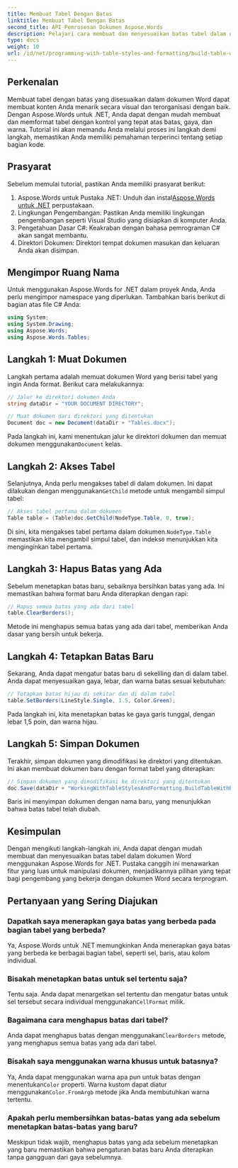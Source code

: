 ```yaml
---
title: Membuat Tabel Dengan Batas
linktitle: Membuat Tabel Dengan Batas
second_title: API Pemrosesan Dokumen Aspose.Words
description: Pelajari cara membuat dan menyesuaikan batas tabel dalam dokumen Word menggunakan Aspose.Words untuk .NET. Ikuti panduan langkah demi langkah kami untuk petunjuk terperinci.
type: docs
weight: 10
url: /id/net/programming-with-table-styles-and-formatting/build-table-with-borders/
---
```

## Perkenalan

Membuat tabel dengan batas yang disesuaikan dalam dokumen Word dapat membuat konten Anda menarik secara visual dan terorganisasi dengan baik. Dengan Aspose.Words untuk .NET, Anda dapat dengan mudah membuat dan memformat tabel dengan kontrol yang tepat atas batas, gaya, dan warna. Tutorial ini akan memandu Anda melalui proses ini langkah demi langkah, memastikan Anda memiliki pemahaman terperinci tentang setiap bagian kode.

## Prasyarat

Sebelum memulai tutorial, pastikan Anda memiliki prasyarat berikut:

1.  Aspose.Words untuk Pustaka .NET: Unduh dan instal[Aspose.Words untuk .NET](https://releases.aspose.com/words/net/) perpustakaan.
2. Lingkungan Pengembangan: Pastikan Anda memiliki lingkungan pengembangan seperti Visual Studio yang disiapkan di komputer Anda.
3. Pengetahuan Dasar C#: Keakraban dengan bahasa pemrograman C# akan sangat membantu.
4. Direktori Dokumen: Direktori tempat dokumen masukan dan keluaran Anda akan disimpan.

## Mengimpor Ruang Nama

Untuk menggunakan Aspose.Words for .NET dalam proyek Anda, Anda perlu mengimpor namespace yang diperlukan. Tambahkan baris berikut di bagian atas file C# Anda:

```csharp
using System;
using System.Drawing;
using Aspose.Words;
using Aspose.Words.Tables;
```

## Langkah 1: Muat Dokumen

Langkah pertama adalah memuat dokumen Word yang berisi tabel yang ingin Anda format. Berikut cara melakukannya:

```csharp
// Jalur ke direktori dokumen Anda
string dataDir = "YOUR DOCUMENT DIRECTORY";

// Muat dokumen dari direktori yang ditentukan
Document doc = new Document(dataDir + "Tables.docx");
```

 Pada langkah ini, kami menentukan jalur ke direktori dokumen dan memuat dokumen menggunakan`Document` kelas.

## Langkah 2: Akses Tabel

 Selanjutnya, Anda perlu mengakses tabel di dalam dokumen. Ini dapat dilakukan dengan menggunakan`GetChild` metode untuk mengambil simpul tabel:

```csharp
// Akses tabel pertama dalam dokumen
Table table = (Table)doc.GetChild(NodeType.Table, 0, true);
```

 Di sini, kita mengakses tabel pertama dalam dokumen.`NodeType.Table` memastikan kita mengambil simpul tabel, dan indeks`0` menunjukkan kita menginginkan tabel pertama.

## Langkah 3: Hapus Batas yang Ada

Sebelum menetapkan batas baru, sebaiknya bersihkan batas yang ada. Ini memastikan bahwa format baru Anda diterapkan dengan rapi:

```csharp
// Hapus semua batas yang ada dari tabel
table.ClearBorders();
```

Metode ini menghapus semua batas yang ada dari tabel, memberikan Anda dasar yang bersih untuk bekerja.

## Langkah 4: Tetapkan Batas Baru

Sekarang, Anda dapat mengatur batas baru di sekeliling dan di dalam tabel. Anda dapat menyesuaikan gaya, lebar, dan warna batas sesuai kebutuhan:

```csharp
// Tetapkan batas hijau di sekitar dan di dalam tabel
table.SetBorders(LineStyle.Single, 1.5, Color.Green);
```

Pada langkah ini, kita menetapkan batas ke gaya garis tunggal, dengan lebar 1,5 poin, dan warna hijau.

## Langkah 5: Simpan Dokumen

Terakhir, simpan dokumen yang dimodifikasi ke direktori yang ditentukan. Ini akan membuat dokumen baru dengan format tabel yang diterapkan:

```csharp
// Simpan dokumen yang dimodifikasi ke direktori yang ditentukan
doc.Save(dataDir + "WorkingWithTableStylesAndFormatting.BuildTableWithBorders.docx");
```

Baris ini menyimpan dokumen dengan nama baru, yang menunjukkan bahwa batas tabel telah diubah.

## Kesimpulan

Dengan mengikuti langkah-langkah ini, Anda dapat dengan mudah membuat dan menyesuaikan batas tabel dalam dokumen Word menggunakan Aspose.Words for .NET. Pustaka canggih ini menawarkan fitur yang luas untuk manipulasi dokumen, menjadikannya pilihan yang tepat bagi pengembang yang bekerja dengan dokumen Word secara terprogram.

## Pertanyaan yang Sering Diajukan

### Dapatkah saya menerapkan gaya batas yang berbeda pada bagian tabel yang berbeda?
Ya, Aspose.Words untuk .NET memungkinkan Anda menerapkan gaya batas yang berbeda ke berbagai bagian tabel, seperti sel, baris, atau kolom individual.

### Bisakah menetapkan batas untuk sel tertentu saja?
 Tentu saja. Anda dapat menargetkan sel tertentu dan mengatur batas untuk sel tersebut secara individual menggunakan`CellFormat` milik.

### Bagaimana cara menghapus batas dari tabel?
 Anda dapat menghapus batas dengan menggunakan`ClearBorders` metode, yang menghapus semua batas yang ada dari tabel.

### Bisakah saya menggunakan warna khusus untuk batasnya?
 Ya, Anda dapat menggunakan warna apa pun untuk batas dengan menentukan`Color` properti. Warna kustom dapat diatur menggunakan`Color.FromArgb` metode jika Anda membutuhkan warna tertentu.

### Apakah perlu membersihkan batas-batas yang ada sebelum menetapkan batas-batas yang baru?
Meskipun tidak wajib, menghapus batas yang ada sebelum menetapkan yang baru memastikan bahwa pengaturan batas baru Anda diterapkan tanpa gangguan dari gaya sebelumnya.